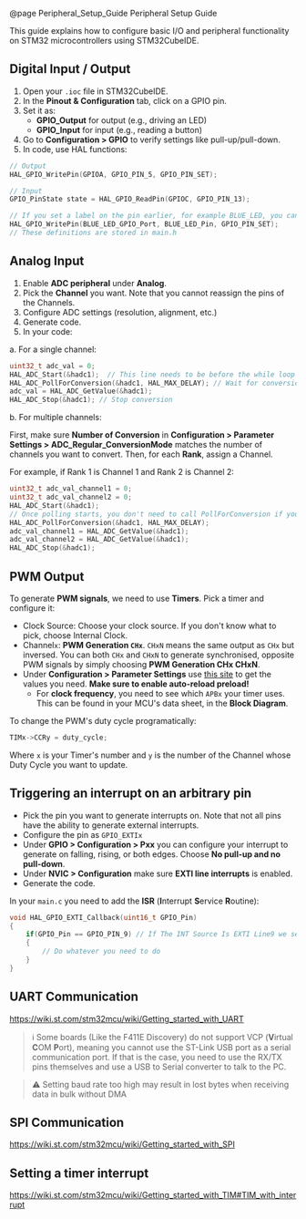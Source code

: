 @page Peripheral_Setup_Guide Peripheral Setup Guide

This guide explains how to configure basic I/O and peripheral functionality on STM32 microcontrollers using STM32CubeIDE.

## Digital Input / Output

1. Open your `.ioc` file in STM32CubeIDE.
2. In the **Pinout & Configuration** tab, click on a GPIO pin.
3. Set it as:
   - **GPIO_Output** for output (e.g., driving an LED)
   - **GPIO_Input** for input (e.g., reading a button)
4. Go to **Configuration > GPIO** to verify settings like pull-up/pull-down.
5. In code, use HAL functions:
```c
// Output
HAL_GPIO_WritePin(GPIOA, GPIO_PIN_5, GPIO_PIN_SET);

// Input
GPIO_PinState state = HAL_GPIO_ReadPin(GPIOC, GPIO_PIN_13);

// If you set a label on the pin earlier, for example BLUE_LED, you can write this:
HAL_GPIO_WritePin(BLUE_LED_GPIO_Port, BLUE_LED_Pin, GPIO_PIN_SET);
// These definitions are stored in main.h
```

## Analog Input

1. Enable **ADC peripheral** under **Analog**.
2. Pick the **Channel** you want. Note that you cannot reassign the pins of the Channels.
3. Configure ADC settings (resolution, alignment, etc.)
4. Generate code.
5. In your code:

a. For a single channel:
```c
uint32_t adc_val = 0; 
HAL_ADC_Start(&hadc1);  // This line needs to be before the while loop
HAL_ADC_PollForConversion(&hadc1, HAL_MAX_DELAY); // Wait for conversion to be completed
adc_val = HAL_ADC_GetValue(&hadc1);
HAL_ADC_Stop(&hadc1); // Stop conversion
```
b. For multiple channels:

First, make sure **Number of Conversion** in **Configuration > Parameter Settings > ADC_Regular_ConversionMode** matches the number of channels you want to convert. Then, for each **Rank**, assign a Channel.

For example, if Rank 1 is Channel 1 and Rank 2 is Channel 2:
```c
uint32_t adc_val_channel1 = 0;
uint32_t adc_val_channel2 = 0;
HAL_ADC_Start(&hadc1);
// Once polling starts, you don't need to call PollForConversion if you set the ADC to run in Continuous mode. If it is in Single mode, then you need to PollForConversion every time you need new values.
HAL_ADC_PollForConversion(&hadc1, HAL_MAX_DELAY);
adc_val_channel1 = HAL_ADC_GetValue(&hadc1);
adc_val_channel2 = HAL_ADC_GetValue(&hadc1);
HAL_ADC_Stop(&hadc1);
```

## PWM Output
To generate **PWM signals**, we need to use **Timers**. Pick a timer and configure it:
- Clock Source: Choose your clock source. If you don't know what to pick, choose Internal Clock.
- Channel`x`: **PWM Generation `CHx`**. `CHxN` means the same output as `CHx` but inversed. You can both `CHx` and `CHxN` to generate synchronised, opposite PWM signals by simply choosing **PWM Generation CHx CHxN**.
- Under **Configuration > Parameter Settings** use [this site](https://deepbluembedded.com/stm32-pwm-calculator/) to get the values you need. **Make sure to enable auto-reload preload!**
    - For **clock frequency**, you need to see which `APBx` your timer uses. This can be found in your MCU's data sheet, in the **Block Diagram**.

To change the PWM's duty cycle programatically:
```c
TIMx->CCRy = duty_cycle;
```
Where `x` is your Timer's number and `y` is the number of the Channel whose Duty Cycle you want to update.

## Triggering an interrupt on an arbitrary pin
- Pick the pin you want to generate interrupts on. Note that not all pins have the ability to generate external interrupts.
- Configure the pin as `GPIO_EXTIx`
- Under **GPIO > Configuration > Pxx** you can configure your interrupt to generate on falling, rising, or both edges. Choose **No pull-up and no pull-down**.
- Under **NVIC > Configuration** make sure **EXTI line interrupts** is enabled.
- Generate the code.

In your `main.c` you need to add the **ISR** (**I**nterrupt **S**ervice **R**outine):
```c
void HAL_GPIO_EXTI_Callback(uint16_t GPIO_Pin)
{
    if(GPIO_Pin == GPIO_PIN_9) // If The INT Source Is EXTI Line9 we set up earlier
    {
        // Do whatever you need to do
    }
}
```

## UART Communication
https://wiki.st.com/stm32mcu/wiki/Getting_started_with_UART

> ℹ️ Some boards (Like the F411E Discovery) do not support VCP (**V**irtual **C**OM **P**ort), meaning you cannot use the ST-Link USB port as a serial communication port. If that is the case, you need to use the RX/TX pins themselves and use a USB to Serial converter to talk to the PC.

> ⚠️ Setting baud rate too high may result in lost bytes when receiving data in bulk without DMA

## SPI Communication
https://wiki.st.com/stm32mcu/wiki/Getting_started_with_SPI

## Setting a timer interrupt
https://wiki.st.com/stm32mcu/wiki/Getting_started_with_TIM#TIM_with_interrupt